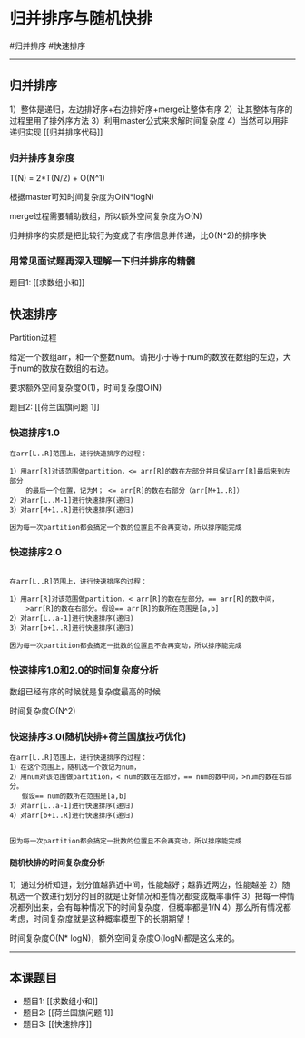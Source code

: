 # 归并排序与随机快排

#归并排序 #快速排序

---

## 归并排序

1）整体是递归，左边排好序+右边排好序+merge让整体有序
2）让其整体有序的过程里用了排外序方法
3）利用master公式来求解时间复杂度
4）当然可以用非递归实现
[[归并排序代码]]

### 归并排序复杂度
T(N) = 2*T(N/2) + O(N^1)

根据master可知时间复杂度为O(N*logN)

merge过程需要辅助数组，所以额外空间复杂度为O(N)

归并排序的实质是把比较行为变成了有序信息并传递，比O(N^2)的排序快

### 用常见面试题再深入理解一下归并排序的精髓

题目1: [[求数组小和]]

## 快速排序

Partition过程

给定一个数组arr，和一个整数num。请把小于等于num的数放在数组的左边，大于num的数放在数组的右边。

要求额外空间复杂度O(1)，时间复杂度O(N) 

题目2: [[荷兰国旗问题 1]]

### 快速排序1.0

```text
在arr[L..R]范围上，进行快速排序的过程：

1）用arr[R]对该范围做partition，<= arr[R]的数在左部分并且保证arr[R]最后来到左部分
    的最后一个位置，记为M； <= arr[R]的数在右部分（arr[M+1..R]）
2）对arr[L..M-1]进行快速排序(递归)
3）对arr[M+1..R]进行快速排序(递归)

因为每一次partition都会搞定一个数的位置且不会再变动，所以排序能完成
```


### 快速排序2.0

```text

在arr[L..R]范围上，进行快速排序的过程：

1）用arr[R]对该范围做partition，< arr[R]的数在左部分，== arr[R]的数中间，
    >arr[R]的数在右部分。假设== arr[R]的数所在范围是[a,b]
2）对arr[L..a-1]进行快速排序(递归)
3）对arr[b+1..R]进行快速排序(递归)

因为每一次partition都会搞定一批数的位置且不会再变动，所以排序能完成
```


### 快速排序1.0和2.0的时间复杂度分析

数组已经有序的时候就是复杂度最高的时候

时间复杂度O(N^2)

### 快速排序3.0(随机快排+荷兰国旗技巧优化)

```text
在arr[L..R]范围上，进行快速排序的过程：
1）在这个范围上，随机选一个数记为num，
2）用num对该范围做partition，< num的数在左部分，== num的数中间，>num的数在右部分。
   假设== num的数所在范围是[a,b]
3）对arr[L..a-1]进行快速排序(递归)
4）对arr[b+1..R]进行快速排序(递归)


因为每一次partition都会搞定一批数的位置且不会再变动，所以排序能完成
```


#### 随机快排的时间复杂度分析
1）通过分析知道，划分值越靠近中间，性能越好；越靠近两边，性能越差
2）随机选一个数进行划分的目的就是让好情况和差情况都变成概率事件
3）把每一种情况都列出来，会有每种情况下的时间复杂度，但概率都是1/N
4）那么所有情况都考虑，时间复杂度就是这种概率模型下的长期期望！

时间复杂度O(N* logN)，额外空间复杂度O(logN)都是这么来的。


---
## 本课题目
- 题目1: [[求数组小和]]
- 题目2: [[荷兰国旗问题 1]]
- 题目3: [[快速排序]]